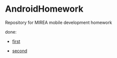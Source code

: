 # AndroidHomework
 Repository for MIREA mobile development homework

done:

- [first](https://github.com/ventusfortis/AndroidHomework/tree/main/firstPractic)

- [second](https://github.com/ventusfortis/AndroidHomework/tree/main/secondPractic)
